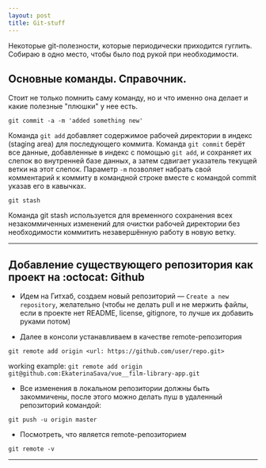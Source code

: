 ```yaml
---
layout: post
title: Git-stuff
---
```


Некоторые git-полезности, которые периодически приходится гуглить.
Собираю в одно место, чтобы было под рукой при необходимости.

<h2 class="post__small-heading"> Основные команды. Справочник. </h2>

Стоит не только помнить саму команду, но и что именно она делает и какие полезные "плюшки" у нее есть.

```
git commit -a -m 'added something new'
```

Команда `git add` добавляет содержимое рабочей директории в
индекс (staging area) для последующего коммита.
Команда `git commit` берёт все данные, добавленные в индекс с
помощью `git add`, и сохраняет их слепок во внутренней базе данных,
а затем сдвигает указатель текущей ветки на этот слепок.
Параметр `-m` позволяет набрать свой комментарий к коммиту в командной строке вместе
с командой commit указав его в кавычках.

```
git stash
```

Команда git stash используется для временного сохранения всех
незакоммиченных изменений для очистки рабочей директории без
необходимости коммитить незавершённую работу в новую ветку.

---

<h2 class="post__small-heading">Добавление существующего репозитория как проект на :octocat: Github</h2>

* Идем на Гитхаб, создаем новый репозиторий — `Create a new repository`, желательно  (чтобы не делать pull и не мержить файлы, если в проекте нет README, license, gitignore, то лучше их добавить руками потом)

* Далее в консоли устанавливаем в качестве remote-репозитория

```
git remote add origin <url: https://github.com/user/repo.git>
```

working example: `git remote add origin git@github.com:EkaterinaSava/vue__film-library-app.git`

* Все изменения в локальном репозитории должны быть закоммичены, после этого можно делать пуш в удаленный репозиторий командой:

```
git push -u origin master
```

* Посмотреть, что является remote-репозиторием

```
git remote -v
```

---
